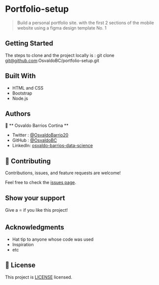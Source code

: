 # Portfolio-setup

> Build a personal portfolio site. with the first 2 sections of the mobile website using a figma design template No. 1
## Getting Started
The steps to clone and the project locally is : 
git clone git@github.com:OsvaldoBC/portfolio-setup.git

## Built With

- HTML and CSS
- Bootstrap
- Node.js

## Authors

👤 ** Osvaldo Barrios Cortina **

- Twitter : [@OsvaldoBarrio20](https://twitter.com/OsvaldoBarrio20)
- GitHub  : [@OsvaldoBC](https://github.com/OsvaldoBC)
- LinkedIn: [osvaldo-barrios-data-science](https://linkedin.com/in/osvaldo-barrios-data-science)

## 🤝 Contributing

Contributions, issues, and feature requests are welcome!

Feel free to check the [issues page](../../issues/).

## Show your support

Give a ⭐️ if you like this project!

## Acknowledgments

- Hat tip to anyone whose code was used
- Inspiration
- etc

## 📝 License

This project is [LICENSE](./LICENSE.txt) licensed.

